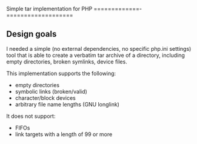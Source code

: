 Simple tar implementation for PHP
=============-===================

Design goals
------------

I needed a simple (no external dependencies, no specific php.ini settings) tool that is able to create a verbatim tar archive of a directory, including empty directories, broken symlinks, device files.

This implementation supports the following:
 - empty directories
 - symbolic links (broken/valid)
 - character/block devices
 - arbitrary file name lengths (GNU longlink)

It does not support:
  - FIFOs
  - link targets with a length of 99 or more
